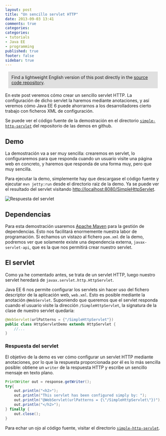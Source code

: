 ```yaml
---
layout: post
title: "Un sencillo servlet HTTP"
date: 2013-09-03 13:41
comments: true
categories: 
categories: 
- tutorials
- Java EE
- programming
published: true
footer: false
sidebar: true
---
```


<div style="margin:2%; padding:2%; background-color:#E0E0E0; ">
    Find a lightweight English version of this post directly in the <a href="https://github.com/rchavarria/javaee-6-demos/tree/master/simple-http-servlet">source code repository</a>.
</div>

En este post veremos cómo crear un sencillo servlet HTTP. La configuración de dicho
servlet la haremos mediante anotaciones, y así veremos cómo Java EE 6 puede
ahorrarnos a los desarrolladores cierto trabajo con ficheros XML de configuración.

Se puede ver el código fuente de la demostración en el directorio 
[`simple-http-servlet`](https://github.com/rchavarria/javaee-6-demos/tree/master/simple-http-servlet)
del repositorio de las demos en github.

<!-- more -->

## Demo

La demostración va a ser muy sencilla: crearemos en servlet, lo configuraremos
para que responda cuando un usuario visite una página web en concreto, y haremos
que responda de una forma muy, pero que muy sencilla.

Para ejecutar la demo, simplemente hay que descargase el código fuente y ejecutar
`mvn jetty:run` desde el directorio raiz de la demo. Ya se puede ver el resultado
del servlet visitando 
[http://localhost:8080/SimpleHttpServlet](http://localhost:8080/SimpleHttpServlet).

![Respuesta del servlet](/images/2013/simple-http-servlet.png)

## Dependencias

Para esta demostración usaremos [Apache Maven](http://maven.apache.org/) para 
la gestión de dependencias. Esto nos facilitará enormemente nuestra labor de
programación. Si echamos un vistazo al fichero `pom.xml` de la demo, podremos
ver que solamente existe una dependencia externa, `javax-servlet-api`, que es
la que nos permitirá crear nuestro servlet.

## El servlet

Como ya he comentado antes, se trata de un servlet HTTP, luego nuestro servlet
heredará de `javax.servlet.http.HttpServlet`. 

Java EE 6 nos permite configurar los servlets sin hacer uso del fichero descriptor
de la aplicación web, `web.xml`. Esto es posible mediante la anotación `@WebServlet`.
Suponiendo que queremos que el servlet responda cuando el usuario visite la dirección
`/SimpleHttpServlet`, la signatura de la clase de nuestro servlet quedaría:

``` java
@WebServlet(urlPatterns = {"/SimpleHttpServlet"})
public class HttpServletDemo extends HttpServlet {
    //...
}
```
### Respuesta del servlet

El objetivo de la demo es ver cómo configurar un servlet HTTP mediante anotaciones,
por lo que la respuesta proporcionada por él es lo más sencilla posible: obtiene
un `writer` de la respuesta HTTP y escribe un sencillo mensaje en texto plano.

``` java
PrintWriter out = response.getWriter();
try{
    out.println("<h2>");
    out.println("This servlet has been configured simply by: ");
    out.println("@WebServlet(urlPatterns = {\"/SimpleHttpServlet\"})");
    out.println("</h2>");
} finally {
    out.close();
}
```

Para echar un ojo al código fuente, visitar el directorio 
[`simple-http-servlet`](https://github.com/rchavarria/javaee-6-demos/tree/master/simple-http-servlet).
